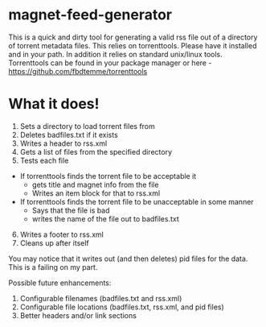 # magnet-feed-generator
This is a quick and dirty tool for generating a valid rss file out of a directory of torrent metadata files.
This relies on torrenttools.  Please have it installed and in your path.  In addition it relies on standard unix/linux tools.
Torrenttools can be found in your package manager or here - https://github.com/fbdtemme/torrenttools

# What it does!
1. Sets a directory to load torrent files from
2. Deletes badfiles.txt if it exists
3. Writes a header to rss.xml
4. Gets a list of files from the specified directory
5. Tests each file
  * If torrenttools finds the torrent file to be acceptable it
    * gets title and magnet info from the file
    * Writes an item block for that to rss.xml
  * If torrenttools finds the torrent file to be unacceptable in some manner
    * Says that the file is bad
    * writes the name of the file out to badfiles.txt
6. Writes a footer to rss.xml
7. Cleans up after itself

You may notice that it writes out (and then deletes) pid files for the data.  This is a failing on my part.

Possible future enhancements:
1. Configurable filenames (badfiles.txt and rss.xml)
2. Configurable file locations (badfiles.txt, rss.xml, and pid files)
3. Better headers and/or link sections

